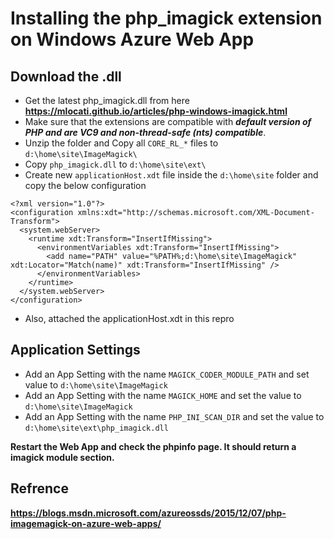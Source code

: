 Installing the php_imagick extension on Windows Azure Web App
===

Download the .dll
---

* Get the latest php_imagick.dll from here **https://mlocati.github.io/articles/php-windows-imagick.html**
* Make sure that the extensions are compatible with ***default version of PHP and are VC9 and non-thread-safe (nts) compatible***.
* Unzip the folder and Copy all `CORE_RL_*` files to `d:\home\site\ImageMagick\`
* Copy `php_imagick.dll` to `d:\home\site\ext\` 
* Create new `applicationHost.xdt` file inside the `d:\home\site` folder and copy the below configuration
	
```
<?xml version="1.0"?> 
<configuration xmlns:xdt="http://schemas.microsoft.com/XML-Document-Transform"> 
  <system.webServer> 
    <runtime xdt:Transform="InsertIfMissing">
      <environmentVariables xdt:Transform="InsertIfMissing">
        <add name="PATH" value="%PATH%;d:\home\site\ImageMagick" xdt:Locator="Match(name)" xdt:Transform="InsertIfMissing" />
      </environmentVariables>
    </runtime> 
  </system.webServer> 
</configuration> 
```


* Also, attached the applicationHost.xdt in this repro

Application Settings
---

* Add an App Setting with the name `MAGICK_CODER_MODULE_PATH` and set value to `d:\home\site\ImageMagick`
* Add an App Setting with the name `MAGICK_HOME` and set the value to `d:\home\site\ImageMagick`
* Add an App Setting with the name `PHP_INI_SCAN_DIR` and set the value to `d:\home\site\ext\php_imagick.dll`

**Restart the Web App and check the phpinfo page. It should return a imagick module section.**
	
Refrence
---
**https://blogs.msdn.microsoft.com/azureossds/2015/12/07/php-imagemagick-on-azure-web-apps/**
	